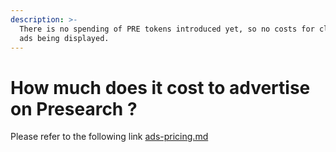 ```yaml
---
description: >-
  There is no spending of PRE tokens introduced yet, so no costs for clicks or
  ads being displayed.
---
```


# How much does it cost to advertise on Presearch ?

Please refer to the following link [ads-pricing.md](../ads-pricing.md "mention")
